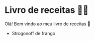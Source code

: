 # Livro de receitas :woman_cook:

Olá! Bem vindo ao meu livro de receitas :clap:

- Strogonoff de frango

